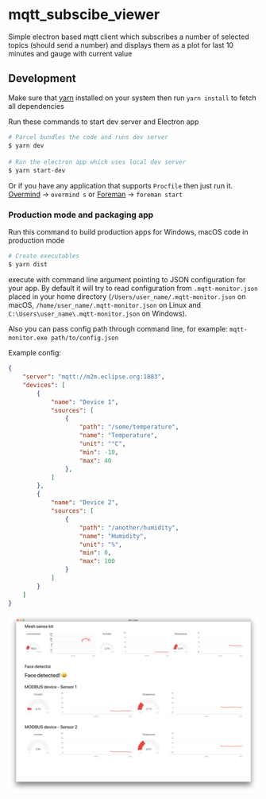 # mqtt_subscibe_viewer
Simple electron based mqtt client which subscribes a number of selected topics (should send a number) and displays them as a plot for last 10 minutes and gauge with current value

## Development
Make sure that [yarn](https://yarnpkg.com/lang/en/docs/install) installed on your system then run `yarn install` to fetch all dependencies

Run these commands to start dev server and Electron app
``` bash
# Parcel bundles the code and runs dev server
$ yarn dev

# Run the electron app which uses local dev server
$ yarn start-dev
```

Or if you have any application that supports `Procfile` then just run it. [Overmind](https://github.com/DarthSim/overmind) -> `overmind s` or [Foreman](https://github.com/ddollar/foreman) -> `foreman start`


### Production mode and packaging app
Run this command to build production apps for Windows, macOS code in production mode
``` bash
# Create executables
$ yarn dist
```

execute with command line argument pointing to JSON configuration for your app. By default it will try to read configuration from `.mqtt-monitor.json` placed in your home directory (`/Users/user_name/.mqtt-monitor.json` on macOS, `/home/user_name/.mqtt-monitor.json` on Linux and `C:\Users\user_name\.mqtt-monitor.json` on Windows).

Also you can pass config path through command line, for example: `mqtt-monitor.exe path/to/config.json`

Example config:

```json
{
    "server": "mqtt://m2m.eclipse.org:1883",
    "devices": [
        {
            "name": "Device 1",
            "sources": [
                {
                    "path": "/some/temperature",
                    "name": "Temperature",
                    "unit": "°C",
                    "min": -10,
                    "max": 40
                },
            ]
        },
        {
            "name": "Device 2",
            "sources": [
                {
                    "path": "/another/humidity",
                    "name": "Humidity",
                    "unit": "%",
                    "min": 0,
                    "max": 100
                }
            ]
        }
    ]
}
```

![alt text](mqtt-viewer.png)